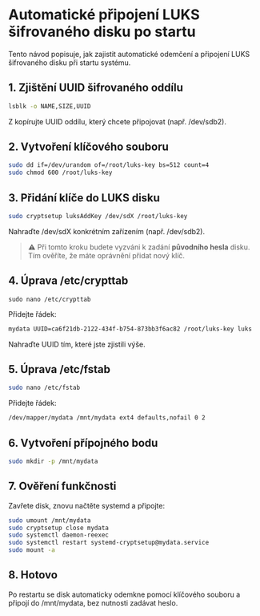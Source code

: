 # Automatické připojení LUKS šifrovaného disku po startu 

Tento návod popisuje, jak zajistit automatické odemčení
a připojení LUKS šifrovaného disku při startu systému.

## 1. Zjištění UUID šifrovaného oddílu

```bash
lsblk -o NAME,SIZE,UUID
```

Z kopírujte UUID oddílu, který chcete připojovat (např. /dev/sdb2).

## 2. Vytvoření klíčového souboru

```bash
sudo dd if=/dev/urandom of=/root/luks-key bs=512 count=4
sudo chmod 600 /root/luks-key
```

## 3. Přidání klíče do LUKS disku

```bash
sudo cryptsetup luksAddKey /dev/sdX /root/luks-key
```
Nahraďte /dev/sdX konkrétním zařízením (např. /dev/sdb2).

> ⚠️ Při tomto kroku budete vyzváni k zadání **původního hesla** disku.  
> Tím ověříte, že máte oprávnění přidat nový klíč.


## 4. Úprava /etc/crypttab

```
sudo nano /etc/crypttab
```

Přidejte řádek:

```bash
mydata UUID=ca6f21db-2122-434f-b754-873bb3f6ac82 /root/luks-key luks
```

Nahraďte UUID tím, které jste zjistili výše.

## 5. Úprava /etc/fstab

```bash
sudo nano /etc/fstab 
```

Přidejte řádek:

```bash 
/dev/mapper/mydata /mnt/mydata ext4 defaults,nofail 0 2
```

## 6. Vytvoření přípojného bodu

```bash
sudo mkdir -p /mnt/mydata
```

## 7. Ověření funkčnosti

Zavřete disk, znovu načtěte systemd a připojte:

```bash
sudo umount /mnt/mydata
sudo cryptsetup close mydata
sudo systemctl daemon-reexec
sudo systemctl restart systemd-cryptsetup@mydata.service
sudo mount -a
```

## 8. Hotovo 

Po restartu se disk automaticky odemkne pomocí klíčového souboru a připojí do /mnt/mydata, bez nutnosti zadávat heslo.
